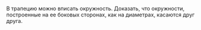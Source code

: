 В трапецию можно вписать окружность. Доказать, что окружности, построенные на ее боковых сторонах, как на диаметрах, касаются друг друга.